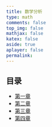 ```yaml
---
title: 数学分析  
type: math  
comments: false  
top_img: false  
mathjax: false  
katex: false  
aside: true  
aplayer: false  
permalink:  
---
```


## 目录

- [第一章](Chapter1)
- [第二章](Chapter2)
- [第三章](Chapter3)
- [第四章](Chapter4)
